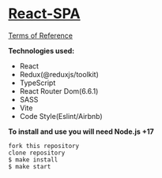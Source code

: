 # [React-SPA](https://courageous-biscochitos-dce384.netlify.app/)

[Terms of Reference](https://roox.notion.site/frontend-32b79baef66c4ca4a27f6f76e01a7dd2)

**Technologies used:**

- React
- Redux(@reduxjs/toolkit)
- TypeScript
- React Router Dom(6.6.1)
- SASS
- Vite
- Code Style(Eslint/Airbnb)

**To install and use you will need Node.js +17**

```console
fork this repository
clone repository
$ make install
$ make start
```
